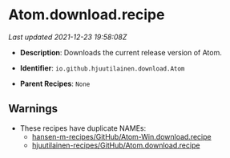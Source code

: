 # Atom.download.recipe

_Last updated 2021-12-23 19:58:08Z_

- **Description**: Downloads the current release version of Atom.

- **Identifier**: `io.github.hjuutilainen.download.Atom`

- **Parent Recipes**: `None`

## Warnings

- These recipes have duplicate NAMEs:
    - [hansen-m-recipes/GitHub/Atom-Win.download.recipe](/autopkg-dupe-tracker/hansen-m-recipes/GitHub/Atom-Win.download.recipe)
    - [hjuutilainen-recipes/GitHub/Atom.download.recipe](/autopkg-dupe-tracker/hjuutilainen-recipes/GitHub/Atom.download.recipe)